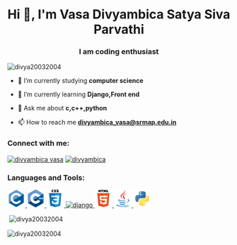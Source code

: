 <h1 align="center">Hi 👋, I'm Vasa Divyambica Satya Siva Parvathi</h1>
<h3 align="center">I am coding enthusiast</h3>

<p align="left"> <img src="https://komarev.com/ghpvc/?username=divya20032004&label=Profile%20views&color=0e75b6&style=flat" alt="divya20032004" /> </p>

- 🔭 I’m currently studying **computer science**

- 🌱 I’m currently learning **Django,Front end**

- 💬 Ask me about **c,c++,python**

- 📫 How to reach me **divyambica_vasa@srmap.edu.in**

<h3 align="left">Connect with me:</h3>
<p align="left">
<a href="https://linkedin.com/in/divyambica vasa" target="blank"><img align="center" src="https://raw.githubusercontent.com/rahuldkjain/github-profile-readme-generator/master/src/images/icons/Social/linked-in-alt.svg" alt="divyambica vasa" height="30" width="40" /></a>
<a href="https://www.codechef.com/users/divyambica" target="blank"><img align="center" src="https://cdn.jsdelivr.net/npm/simple-icons@3.1.0/icons/codechef.svg" alt="divyambica" height="30" width="40" /></a>
</p>

<h3 align="left">Languages and Tools:</h3>
<p align="left"> <a href="https://www.cprogramming.com/" target="_blank" rel="noreferrer"> <img src="https://raw.githubusercontent.com/devicons/devicon/master/icons/c/c-original.svg" alt="c" width="40" height="40"/> </a> <a href="https://www.w3schools.com/cpp/" target="_blank" rel="noreferrer"> <img src="https://raw.githubusercontent.com/devicons/devicon/master/icons/cplusplus/cplusplus-original.svg" alt="cplusplus" width="40" height="40"/> </a> <a href="https://www.w3schools.com/css/" target="_blank" rel="noreferrer"> <img src="https://raw.githubusercontent.com/devicons/devicon/master/icons/css3/css3-original-wordmark.svg" alt="css3" width="40" height="40"/> </a> <a href="https://www.djangoproject.com/" target="_blank" rel="noreferrer"> <img src="https://cdn.worldvectorlogo.com/logos/django.svg" alt="django" width="40" height="40"/> </a> <a href="https://www.w3.org/html/" target="_blank" rel="noreferrer"> <img src="https://raw.githubusercontent.com/devicons/devicon/master/icons/html5/html5-original-wordmark.svg" alt="html5" width="40" height="40"/> </a> <a href="https://www.java.com" target="_blank" rel="noreferrer"> <img src="https://raw.githubusercontent.com/devicons/devicon/master/icons/java/java-original.svg" alt="java" width="40" height="40"/> </a> <a href="https://www.python.org" target="_blank" rel="noreferrer"> <img src="https://raw.githubusercontent.com/devicons/devicon/master/icons/python/python-original.svg" alt="python" width="40" height="40"/> </a> </p>

<p>&nbsp;<img align="center" src="https://github-readme-stats.vercel.app/api?username=divya20032004&show_icons=true&locale=en" alt="divya20032004" /></p>

<p><img align="center" src="https://github-readme-streak-stats.herokuapp.com/?user=divya20032004&" alt="divya20032004" /></p>
